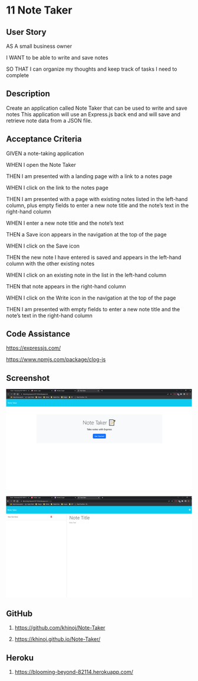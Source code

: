 # 11 Note Taker 

## User Story

AS A small business owner

I WANT to be able to write and save notes

SO THAT I can organize my thoughts and keep track of tasks I need to complete

## Description
Create an application called Note Taker that can be used to write and save notes
This application will use an Express.js back end and will save and retrieve note data from a JSON file.


## Acceptance Criteria

GIVEN a note-taking application

WHEN I open the Note Taker

THEN I am presented with a landing page with a link to a notes page

WHEN I click on the link to the notes page

THEN I am presented with a page with existing notes listed in the left-hand 
column, plus empty fields to enter a new note title and the note’s text in the right-hand column

WHEN I enter a new note title and the note’s text

THEN a Save icon appears in the navigation at the top of the page

WHEN I click on the Save icon

THEN the new note I have entered is saved and appears in the left-hand column with the other existing notes

WHEN I click on an existing note in the list in the left-hand column

THEN that note appears in the right-hand column

WHEN I click on the Write icon in the navigation at the top of the page

THEN I am presented with empty fields to enter a new note title and the note’s text in the right-hand column

## Code Assistance 

https://expressjs.com/

https://www.npmjs.com/package/clog-js


 ## Screenshot

![](./images/image_1.PNG)

![](./images/image_2.PNG)


## GitHub

1.  https://github.com/khinoj/Note-Taker

2.  https://khinoj.github.io/Note-Taker/


## Heroku

1. https://blooming-beyond-82114.herokuapp.com/



